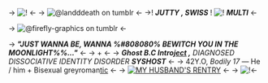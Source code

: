 -> ![!](https://64.media.tumblr.com/15e34c8d201504506efd4a3403d33a65/31ee0190296054ad-50/s400x600/3d4a1e55ed5a86806db1c0a260d1e8db196c35a3.pnj) <-
->  ![@landddeath on tumblr](https://cdn.discordapp.com/attachments/704517453178470520/1213792146386194432/swiss_teeth_pfp.png?ex=65f6c306&is=65e44e06&hm=0496993f64810df783e3b15088c8708cce238fdc2c877544a06a2237fbf739b7&) <-
->! ***JUTTY , SWISS*** !
 ![!](https://wilardo.crd.co/assets/images/gallery04/bfeb6cbe_original.gif?v=7d859d65)
***MULTI*** <-

-> ![@firefly-graphics on tumblr](https://64.media.tumblr.com/41a6268bd7717b65193cf30260e6408d/3e3ee5631cb7fc6c-02/s400x600/6bdbb4f727d9366183178d85b1c85d34abd3b115.pnj) <-

-> ***"JUST WANNA BE, WANNA %#808080% BEWITCH YOU IN THE MOONLIGHT%%..."*** <-
-> + <-
-> ***Ghost B.C Introj[ect](https://thebandghost.fandom.com/wiki/Nameless_Ghoul_(Swiss)) ,*** *DIAGNOSED DISSOCIATIVE IDENTITY DISORDER* ***SYSHOST*** <-
-> 42Y.O, *Bodily 17* — He / him + Bisexual greyroman[tic](https://en.pronouns.page/@MULTIGHOULSWISS) <-
-> [![MY HUSBAND'S RENTRY](https://cdn.discordapp.com/attachments/704517453178470520/1213798274323058698/smaller_black_heart.webp?ex=65f6c8bb&is=65e453bb&hm=e47e78fd99f0247e82f7d01be6b0dcee7c86593cd9a0b29f59598d68ce861745&)](https://rentry.co/mountainghoul) <-
-> ![!](https://64.media.tumblr.com/911887c8f3604c454295fd1cedeee8db/02d212b6686e3430-45/s400x600/08d40d11688b8e88b972545cce6077b13c605447.pnj)<-